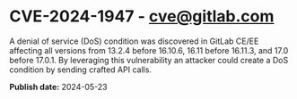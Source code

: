 # CVE-2024-1947 - cve@gitlab.com

A denial of service (DoS) condition was discovered in GitLab CE/EE affecting all versions from 13.2.4 before 16.10.6, 16.11 before 16.11.3, and 17.0 before 17.0.1. By leveraging this vulnerability an attacker could create a DoS condition by sending crafted API calls.

**Publish date:** 2024-05-23
